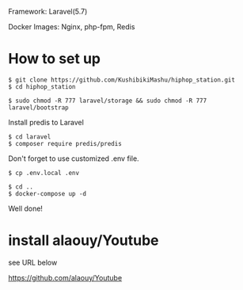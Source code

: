 Framework: Laravel(5.7)

Docker Images: Nginx, php-fpm, Redis

# How to set up

```
$ git clone https://github.com/KushibikiMashu/hiphop_station.git
$ cd hiphop_station

$ sudo chmod -R 777 laravel/storage && sudo chmod -R 777 laravel/bootstrap
```

Install predis to Laravel
```
$ cd laravel
$ composer require predis/predis
```

Don't forget to use customized .env file.

```
$ cp .env.local .env
```

```
$ cd ..
$ docker-compose up -d
```

Well done!

# install alaouy/Youtube

see URL below

https://github.com/alaouy/Youtube
